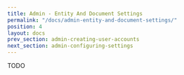 ```yaml
---
title: Admin - Entity And Document Settings
permalink: "/docs/admin-entity-and-document-settings/"
position: 4
layout: docs
prev_section: admin-creating-user-accounts
next_section: admin-configuring-settings
---
```


TODO
